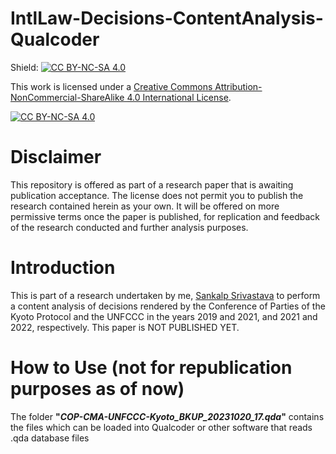 # IntlLaw-Decisions-ContentAnalysis-Qualcoder

Shield: [![CC BY-NC-SA 4.0][cc-by-nc-sa-shield]][cc-by-nc-sa]

This work is licensed under a
[Creative Commons Attribution-NonCommercial-ShareAlike 4.0 International License][cc-by-nc-sa].

[![CC BY-NC-SA 4.0][cc-by-nc-sa-image]][cc-by-nc-sa]

[cc-by-nc-sa]: http://creativecommons.org/licenses/by-nc-sa/4.0/
[cc-by-nc-sa-image]: https://licensebuttons.net/l/by-nc-sa/4.0/88x31.png
[cc-by-nc-sa-shield]: https://img.shields.io/badge/License-CC%20BY--NC--SA%204.0-lightgrey.svg

# Disclaimer

This repository is offered as part of a research paper that is awaiting publication acceptance. The license does not permit you to publish the research contained herein as your own. It will be offered on more permissive terms once the paper is published, for replication and feedback of the research conducted and further analysis purposes.

# Introduction

This is part of a research undertaken by me, [Sankalp Srivastava](https://www.sankalpsrv.in) to perform a content analysis of decisions rendered by the Conference of Parties of the Kyoto Protocol and the UNFCCC in the years 2019 and 2021, and 2021 and 2022, respectively. This paper is NOT PUBLISHED YET.

# How to Use (not for republication purposes as of now)

The folder **"*COP-CMA-UNFCCC-Kyoto_BKUP_20231020_17.qda*"** contains the files which can be loaded into Qualcoder or other software that reads .qda database files

